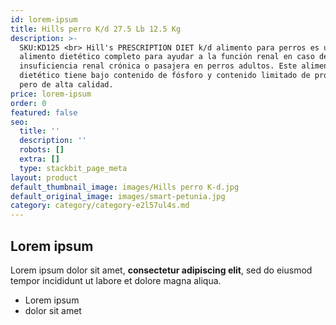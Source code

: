 ```yaml
---
id: lorem-ipsum
title: Hills perro K/d 27.5 Lb 12.5 Kg
description: >-
  SKU:KD125 <br> Hill's PRESCRIPTION DIET k/d alimento para perros es un
  alimento dietético completo para ayudar a la función renal en caso de
  insuficiencia renal crónica o pasajera en perros adultos. Este alimento
  dietético tiene bajo contenido de fósforo y contenido limitado de proteínas,
  pero de alta calidad.
price: lorem-ipsum
order: 0
featured: false
seo:
  title: ''
  description: ''
  robots: []
  extra: []
  type: stackbit_page_meta
layout: product
default_thumbnail_image: images/Hills perro K-d.jpg
default_original_image: images/smart-petunia.jpg
category: category/category-e2l57ul4s.md
---
```

## Lorem ipsum

Lorem ipsum dolor sit amet, **consectetur adipiscing elit**, sed do eiusmod tempor incididunt ut labore et dolore magna aliqua.

- Lorem ipsum
- dolor sit amet